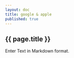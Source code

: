 ```yaml
---
layout: doc
title: google & apple
published: true
---
```


## {{ page.title }}

Enter Text in Markdown format.